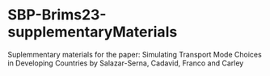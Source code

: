 # SBP-Brims23-supplementaryMaterials
Suplemmentary materials for the paper: Simulating Transport Mode Choices in Developing Countries  by Salazar-Serna, Cadavid, Franco and Carley
